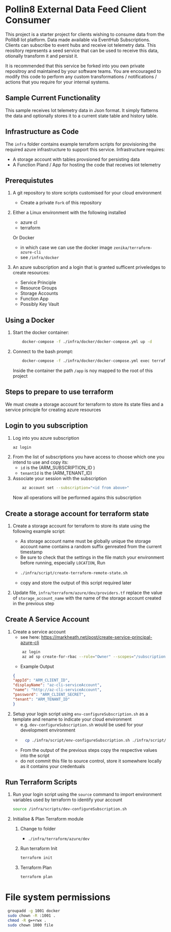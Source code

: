# Pollin8 External Data Feed Client Consumer

This project is a starter project for clients wishing to consume data from the Pollib8 Iot platform.
Data made available via EventHub Subscriptions.
Clients can subscribe to event hubs and receive iot telemetry data.
This reository represents a seed service that can be used to receive this data, otionally transform it and persist it.

It is recommended that this service be forked into you own private repositroy and maintained by your software teams.
You are encouraged to modify this code to perform any custom transformations / notifications / actions that you require for your internal systems.


## Sample Current Functionality

This sample receives Iot telemetry data in Json format. It simply flatterns the data and optionally stores it to a current state table and history table.

## Infrastructure as Code

The `infra` folder contains example terraform scripts for provisioning the required azure infrastructure to support this service.
Infrastructure requires:
 - A storage account with tables provsioned for persisting data
 - A Function Pland / App for hosting the code that receives iot telemetry


## Prerequistutes
1. A git repository to store scripts customised for your cloud environment
    - Create a private `Fork` of this repository

1. Either a Linux environment with the following installed
    - azure cl
    - terraform

   Or Docker
    - in which case we can use the docker image `zenika/terraform-azure-cli`
    - see `/infra/docker`

1. An azure subscription and a login that is granted sufficent priveledges to create resources:
    - Service Principle
    - Resource Groups
    - Storage Accounts
    - Function App
    - Possibly Key Vault


## Using a Docker
1. Start the docker container:
    ```bash
        docker-compose -f ./infra/docker/docker-compose.yml up -d
    ```

2. Connect to the bash prompt:
    ```bash
        docker-compose -f ./infra/docker/docker-compose.yml exec terraform-dev bash
    ```

    Inside the container the path `/app` is noy mapped to the root of this project

## Steps to prepare to use terraform
We must create a storage account for terraform to store its state files and a service principle for creating azure resources

## Login to you subscription
1. Log into you azure subscription
    ```bash
    az login
    ```
1. From the list of subscriptions you have access to choose which one you intend to use and copy its:
    - `id`  is the  (ARM_SUBSCRIPTION_ID )
    - `tenantId` is the (ARM_TENANT_ID)
1. Associate your session with the subscription
    ```bash
        az account set --subscription="<id from above>"
    ```
    Now all operations will be performed agains this subscription

## Create a storage account for terraform state
1. Create a storage account for terraform to store its state using the following example script:
    - As storage account name must be globally unique the storage account name contains a random suffix genreated from the current timestamp
    - Be sure to check that the settings in the file match your environment before running, especially `LOCATION`, Run
    - ```bash
      ./infra/script/create-terraform-remote-state.sh
      ```
    - copy and store the output of this script required later

1. Update file, `infra/terraform/azure/dev/providers.tf` replace the value of `storage_account_name` with the name of the storage account created in the previous step

## Create A Service Account
1. Create a service account
    - see here: https://markheath.net/post/create-service-principal-azure-cli
    ```bash
        az login
        az ad sp create-for-rbac --role="Owner" --scopes="/subscriptions/$SUBSCRIPTION_ID" --name "az-cli-serviceAccount"
    ```
    - Example Output
    ```JSON
    {
    "appId": "ARM_CLIENT_ID",
    "displayName": "az-cli-serviceAccount",
    "name": "http://az-cli-serviceAccount",
    "password": "ARM_CLIENT_SECRET",
    "tenant": "ARM_TENANT_ID"
    }
   ```
1. Setup your login script using `env-configureSubscription.sh` as a template and rename to indicate your cloud environment
    - e.g. `dev-configureSubscription.sh` would be used for your development environment
    - ```bash
        cp ./infra/script/env-configureSubscription.sh ./infra/script/dev-configureSubscription.sh
      ```
    - From the output of the previous steps copy the respective values into the script
    - do not commit this file to source control, store it somewhere locally as it contains your credentuals


## Run Terraform Scripts
1. Run your login script using the `source` command to import environment variables used by terraform to identify your account
    ```bash
    source /infra/scripts/dev-configureSubscription.sh
    ```

1. Initialise & Plan Terraform module
    1. Change to folder
        -  `./infra/terraform/azure/dev`

    1. Run terraform Init
        ```bash
        terraform init
        ```

    1. Terraform Plan
        ```bash
        terraform plan
        ```




# File system permissions
```bash
 groupadd -g 1001 docker
 sudo chown -R :1001 .
 chmod -R g=+rwx .
 sudo chown 1000 file
 ```
